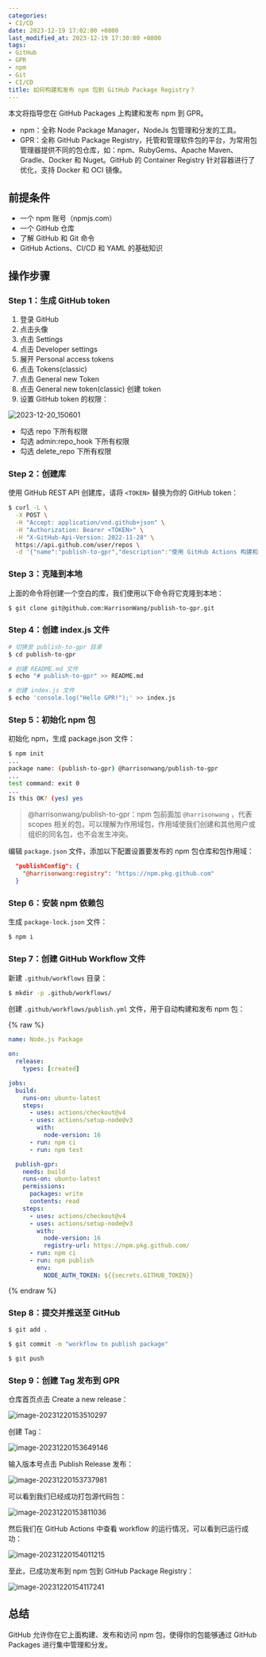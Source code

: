 ```yaml
---
categories:
- CI/CD
date: 2023-12-19 17:02:00 +0800
last_modified_at: 2023-12-19 17:30:00 +0800
tags:
- GitHub
- GPR
- npm
- Git
- CI/CD
title: 如何构建和发布 npm 包到 GitHub Package Registry？
---
```


本文将指导您在 GitHub Packages 上构建和发布 npm 到 GPR。

- npm：全称 Node Package Manager，NodeJs 包管理和分发的工具。
- GPR：全称 GitHub Package Registry，托管和管理软件包的平台，为常用包管理器提供不同的包仓库，如：npm、RubyGems、Apache Maven、Gradle、Docker 和 Nuget。GitHub 的 Container Registry 针对容器进行了优化，支持 Docker 和 OCI 镜像。

## 前提条件

- 一个 npm 账号（npmjs.com）
- 一个 GitHub 仓库
- 了解 GitHub 和 Git 命令
- GitHub Actions、CI/CD 和 YAML 的基础知识

## 操作步骤

### Step 1：生成 GitHub token

1. 登录 GitHub
2. 点击头像
3. 点击 Settings
4. 点击 Developer settings
5. 展开 Personal access tokens
6. 点击 Tokens(classic)
7. 点击 General new Token
8. 点击 General new token(classic) 创建 token
9. 设置 GitHub token 的权限：

![2023-12-20_150601](/img/2023-12-20_150601.png)

- 勾选 repo 下所有权限
- 勾选 admin:repo_hook 下所有权限
- 勾选 delete_repo 下所有权限

### Step 2：创建库

使用 GitHub REST API 创建库，请将 `<TOKEN>` 替换为你的 GitHub token：

```bash
$ curl -L \
  -X POST \
  -H "Accept: application/vnd.github+json" \
  -H "Authorization: Bearer <TOKEN>" \
  -H "X-GitHub-Api-Version: 2022-11-28" \
  https://api.github.com/user/repos \
  -d '{"name":"publish-to-gpr","description":"使用 GitHub Actions 构建和发布 npm 包到 GitHub Package Registry。","homepage":"https://github.com/harrisonwang/publish-to-gpr"}'
```

### Step 3：克隆到本地

上面的命令将创建一个空白的库，我们使用以下命令将它克隆到本地：

```bash
$ git clone git@github.com:HarrisonWang/publish-to-gpr.git
```

### Step 4：创建 index.js 文件

```bash
# 切换至 publish-to-gpr 目录
$ cd publish-to-gpr

# 创建 README.md 文件
$ echo "# publish-to-gpr" >> README.md

# 创建 index.js 文件
$ echo 'console.log("Hello GPR!");' >> index.js
```

### Step 5：初始化 npm 包

初始化 npm，生成 package.json 文件：

```bash
$ npm init
...
package name: (publish-to-gpr) @harrisonwang/publish-to-gpr
...
test command: exit 0
...
Is this OK? (yes) yes
```

> @harrisonwang/publish-to-gpr：npm 包前面加 `@harrisonwang` ，代表 scopes 相关的包，可以理解为作用域包，作用域使我们创建和其他用户或组织的同名包，也不会发生冲突。

编辑 `package.json` 文件，添加以下配置设置要发布的 npm 包仓库和包作用域：

```json
  "publishConfig": {
    "@harrisonwang:registry": "https://npm.pkg.github.com"
  }
```

### Step 6：安装 npm 依赖包

生成 `package-lock.json` 文件：

```bash
$ npm i
```

### Step 7：创建 GitHub Workflow 文件

新建 `.github/workflows` 目录：

```bash
$ mkdir -p .github/workflows/
```

创建 `.github/workflows/publish.yml` 文件，用于自动构建和发布 npm 包：

{% raw %}

```yaml
name: Node.js Package

on:
  release:
    types: [created]

jobs:
  build:
    runs-on: ubuntu-latest
    steps:
      - uses: actions/checkout@v4
      - uses: actions/setup-node@v3
        with:
          node-version: 16
      - run: npm ci
      - run: npm test

  publish-gpr:
    needs: build
    runs-on: ubuntu-latest
    permissions:
      packages: write
      contents: read
    steps:
      - uses: actions/checkout@v4
      - uses: actions/setup-node@v3
        with:
          node-version: 16
          registry-url: https://npm.pkg.github.com/
      - run: npm ci
      - run: npm publish
        env:
          NODE_AUTH_TOKEN: ${{secrets.GITHUB_TOKEN}}
```

{% endraw %}

### Step 8：提交并推送至 GitHub

```bash
$ git add .

$ git commit -m "workflow to publish package"

$ git push
```

### Step 9：创建 Tag 发布到 GPR

仓库首页点击 Create a new release：

![image-20231220153510297](/img/image-20231220153510297.png)

创建 Tag：

![image-20231220153649146](/img/image-20231220153649146.png)

输入版本号点击 Publish Release 发布：

![image-20231220153737981](/img/image-20231220153737981.png)

可以看到我们已经成功打包源代码包：

![image-20231220153811036](/img/image-20231220153811036.png)

然后我们在 GitHub Actions 中查看 workflow 的运行情况，可以看到已运行成功：

![image-20231220154011215](/img/image-20231220154011215.png)

至此，已成功发布到 npm 包到 GitHub Package Registry：

![image-20231220154117241](/img/image-20231220154117241.png)

## 总结

GitHub 允许你在它上面构建、发布和访问 npm 包，使得你的包能够通过 GitHub Packages 进行集中管理和分发。
